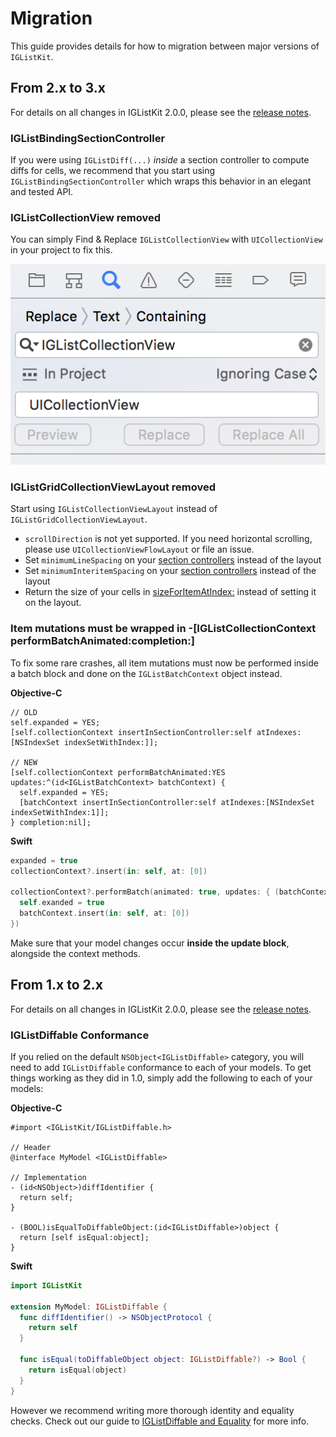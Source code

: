 # Migration

This guide provides details for how to migration between major versions of `IGListKit`.

## From 2.x to 3.x

For details on all changes in IGListKit 2.0.0, please see the [release notes](https://github.com/Instagram/IGListKit/releases/tag/3.0.0).

### IGListBindingSectionController

If you were using `IGListDiff(...)` _inside_ a section controller to compute diffs for cells, we recommend that you start using `IGListBindingSectionController` which wraps this behavior in an elegant and tested API.

### IGListCollectionView removed

You can simply Find & Replace `IGListCollectionView` with `UICollectionView` in your project to fix this.

![Replace IGListCollectionView](https://raw.githubusercontent.com/Instagram/IGListKit/master/Resources/replace-iglistcollectionview.png)

### IGListGridCollectionViewLayout removed

Start using `IGListCollectionViewLayout` instead of `IGListGridCollectionViewLayout`.

- `scrollDirection` is not yet supported. If you need horizontal scrolling, please use `UICollectionViewFlowLayout` or file an issue.
- Set `minimumLineSpacing` on your [section controllers](https://github.com/Instagram/IGListKit/blob/master/Source/IGListSectionController.h#L59-L64) instead of the layout
- Set `minimumInteritemSpacing` on your [section controllers](https://github.com/Instagram/IGListKit/blob/master/Source/IGListSectionController.h#L66-L71) instead of the layout
- Return the size of your cells in [sizeForItemAtIndex:](https://github.com/Instagram/IGListKit/blob/master/Source/IGListSectionType.h#L43-L54) instead of setting it on the layout.

### Item mutations must be wrapped in -[IGListCollectionContext performBatchAnimated:completion:]

To fix some rare crashes, all item mutations must now be performed inside a batch block and done on the `IGListBatchContext` object instead.

**Objective-C**

```objc
// OLD
self.expanded = YES;
[self.collectionContext insertInSectionController:self atIndexes:[NSIndexSet indexSetWithIndex:]];

// NEW
[self.collectionContext performBatchAnimated:YES updates:^(id<IGListBatchContext> batchContext) {
  self.expanded = YES;
  [batchContext insertInSectionController:self atIndexes:[NSIndexSet indexSetWithIndex:1]];
} completion:nil];
```

**Swift**

```swift
expanded = true
collectionContext?.insert(in: self, at: [0])

collectionContext?.performBatch(animated: true, updates: { (batchContext) in
  self.exanded = true
  batchContext.insert(in: self, at: [0])
})
```

Make sure that your model changes occur **inside the update block**, alongside the context methods.

## From 1.x to 2.x

For details on all changes in IGListKit 2.0.0, please see the [release notes](https://github.com/Instagram/IGListKit/releases/tag/2.0.0).

### IGListDiffable Conformance

If you relied on the default `NSObject<IGListDiffable>` category, you will need to add `IGListDiffable` conformance to each of your models. To get things working as they did in 1.0, simply add the following to each of your models:

**Objective-C**

```objc
#import <IGListKit/IGListDiffable.h>

// Header
@interface MyModel <IGListDiffable>

// Implementation
- (id<NSObject>)diffIdentifier {
  return self;
}

- (BOOL)isEqualToDiffableObject:(id<IGListDiffable>)object {
  return [self isEqual:object];
}
```

**Swift**

```swift
import IGListKit

extension MyModel: IGListDiffable {
  func diffIdentifier() -> NSObjectProtocol {
    return self
  }
  
  func isEqual(toDiffableObject object: IGListDiffable?) -> Bool {
    return isEqual(object)
  }
}
```

However we recommend writing more thorough identity and equality checks. Check out our guide to [IGListDiffable and Equality](https://instagram.github.io/IGListKit/iglistdiffable-and-equality.html) for more info.
